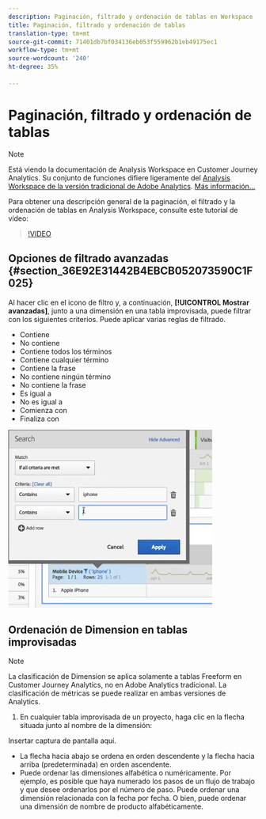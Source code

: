 ```yaml
---
description: Paginación, filtrado y ordenación de tablas en Workspace
title: Paginación, filtrado y ordenación de tablas
translation-type: tm+mt
source-git-commit: 71401db7bf034136eb053f559962b1eb49175ec1
workflow-type: tm+mt
source-wordcount: '240'
ht-degree: 35%

---
```



# Paginación, filtrado y ordenación de tablas

>[!NOTE]
>
>Está viendo la documentación de Analysis Workspace en Customer Journey Analytics. Su conjunto de funciones difiere ligeramente del [Analysis Workspace de la versión tradicional de Adobe Analytics](https://docs.adobe.com/content/help/es-ES/analytics/analyze/analysis-workspace/home.html). [Más información...](/help/getting-started/cja-aa.md)

Para obtener una descripción general de la paginación, el filtrado y la ordenación de tablas en Analysis Workspace, consulte este tutorial de vídeo:

>[!VIDEO](https://publish.tv.adobe.com/bucket/1/category/2282/video/23968/)

## Opciones de filtrado avanzadas {#section_36E92E31442B4EBCB052073590C1F025}

Al hacer clic en el icono de filtro y, a continuación, **[!UICONTROL Mostrar avanzadas]**, junto a una dimensión en una tabla improvisada, puede filtrar con los siguientes criterios. Puede aplicar varias reglas de filtrado.

* Contiene
* No contiene
* Contiene todos los términos
* Contiene cualquier término
* Contiene la frase
* No contiene ningún término
* No contiene la frase
* Es igual a
* No es igual a
* Comienza con
* Finaliza con

![](assets/advanced-filter.png)

## Ordenación de Dimension en tablas improvisadas

>[!NOTE]
>
>La clasificación de Dimension se aplica solamente a tablas Freeform en Customer Journey Analytics, no en Adobe Analytics tradicional. La clasificación de métricas se puede realizar en ambas versiones de Analytics.

1. En cualquier tabla improvisada de un proyecto, haga clic en la flecha situada junto al nombre de la dimensión:

Insertar captura de pantalla aquí.

* La flecha hacia abajo se ordena en orden descendente y la flecha hacia arriba (predeterminada) en orden ascendente.
* Puede ordenar las dimensiones alfabética o numéricamente. Por ejemplo, es posible que haya numerado los pasos de un flujo de trabajo y que desee ordenarlos por el número de paso. Puede ordenar una dimensión relacionada con la fecha por fecha. O bien, puede ordenar una dimensión de nombre de producto alfabéticamente.